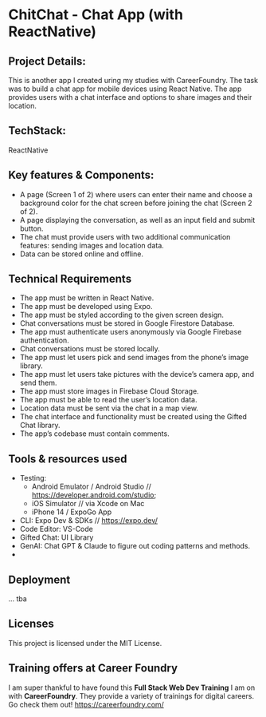 
# ChitChat - Chat App (with ReactNative)


## Project Details:

This is another app I created uring my studies with CareerFoundry. The task was to build a chat app for mobile devices using React Native. The app provides users with a chat interface and options to share images and their location.

## TechStack:

ReactNative

## Key features & Components:

- A page (Screen 1 of 2) where users can enter their name and choose a background color for the chat screen
before joining the chat (Screen 2 of 2).
- A page displaying the conversation, as well as an input field and submit button.
- The chat must provide users with two additional communication features: sending images
and location data.
- Data can be stored online and offline.


## Technical Requirements

- The app must be written in React Native.
- The app must be developed using Expo.
- The app must be styled according to the given screen design.
- Chat conversations must be stored in Google Firestore Database.
- The app must authenticate users anonymously via Google Firebase authentication.
- Chat conversations must be stored locally.
- The app must let users pick and send images from the phone’s image library.
- The app must let users take pictures with the device’s camera app, and send them.
- The app must store images in Firebase Cloud Storage.
- The app must be able to read the user’s location data.
- Location data must be sent via the chat in a map view.
- The chat interface and functionality must be created using the Gifted Chat library.
- The app’s codebase must contain comments.

## Tools & resources used

- Testing: 
    - Android Emulator / Android Studio // https://developer.android.com/studio; 
    - iOS Simulator // via Xcode on Mac
    - iPhone 14 / ExpoGo App
- CLI: Expo Dev & SDKs // https://expo.dev/
- Code Editor: VS-Code
- Gifted Chat: UI Library
- GenAI: Chat GPT & Claude to figure out coding patterns and methods.
- 
## Deployment

... tba

## Licenses

This project is licensed under the MIT License.

## Training offers at Career Foundry

I am super thankful to have found this **Full Stack Web Dev Training** I am on with **CareerFoundry**. They provide a variety of trainings for digital careers. Go check them out!
https://careerfoundry.com/

